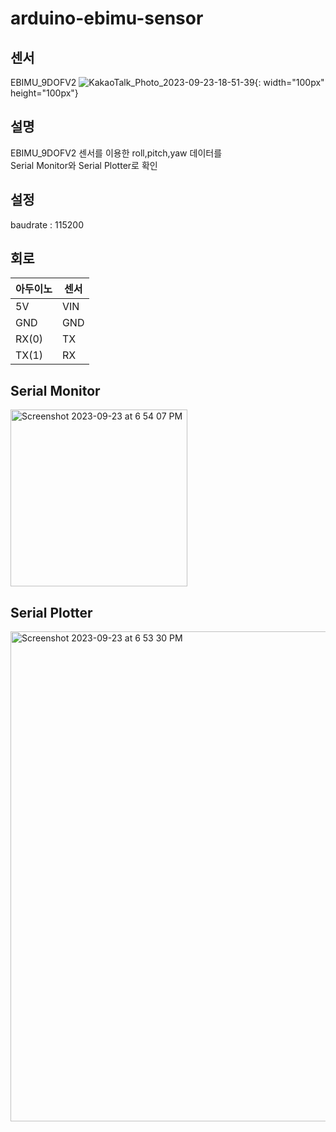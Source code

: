 # arduino-ebimu-sensor

## 센서 
EBIMU_9DOFV2 
![KakaoTalk_Photo_2023-09-23-18-51-39](https://github.com/taeseokyang/arduino-ebimu-sensor/assets/136783693/c5f34991-6b49-4232-9669-e9451e0ed461){: width="100px" height="100px"}

## 설명
EBIMU_9DOFV2 센서를 이용한 roll,pitch,yaw 데이터를</br>
Serial Monitor와 Serial Plotter로 확인</br>

## 설정
baudrate : 115200

## 회로

|아두이노|센서|
|---|---|
|5V|VIN|
|GND|GND|
|RX(0)|TX|
|TX(1)|RX|

## Serial Monitor
<img width="283" alt="Screenshot 2023-09-23 at 6 54 07 PM" src="https://github.com/taeseokyang/arduino-ebimu-sensor/assets/136783693/302b50d2-4c50-4d75-b52f-de2841a8f8af">

## Serial Plotter
<img width="784" alt="Screenshot 2023-09-23 at 6 53 30 PM" src="https://github.com/taeseokyang/arduino-ebimu-sensor/assets/136783693/e7529d91-b249-485b-af5e-9a2a68e6561a">


